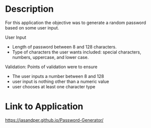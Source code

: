 # Description

For this application the objective was to generate a random password based on some user input. 

User Input
- Length of password between 8 and 128 characters.
- Type of characters the user wants included: special characters, numbers, uppercase, and lower case.

Validation: Points of validation were to ensure 
- The user inputs a number between 8 and 128
- user input is nothing other than a numeric value
- user chooses at least one character type

# Link to Application

https://jasandper.github.io/Password-Generator/

